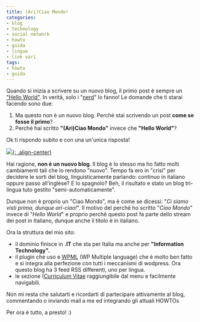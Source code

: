 ```yaml
---
title: (Ari)Ciao Mondo!
categories:
- blog
- technology
- social network
- howto
- guida
- lingue
- link vari
tags:
- howto
- guida
---
```

Quando si inizia a scrivere su un nuovo blog, il primo post è sempre un
["Hello World"](http://it.wikipedia.org/wiki/Hello_world). In verità, solo i
"[nerd](http://it.wikipedia.org/wiki/Nerd)" lo fanno! Le domande che ti starai
facendo sono due:

  1. Ma questo non è un nuovo blog. Perché stai scrivendo un post **come se fosse il primo**?
  2. Perché hai scritto **"(Ari)Ciao Mondo"** invece che **"Hello World"**?
  
Ok ti rispondo subito e con una un'unica risposta!

[![]({{site.url}}/images/Italy_flag.gif){: .align-center}]({{site.url}}/images/Italy_flag.gif)
  
Hai ragione, **non è un nuovo blog**. Il blog è lo stesso ma ho fatto molti
cambiamenti tali che lo rendono "nuovo". Tempo fa ero in "crisi" per decidere
le sorti del blog, linguisticamente parlando: continuo in italiano oppure
passo all'inglese? E lo spagnolo? Beh, il risultato e stato un blog tri-lingua
tuto gestito "semi-automaticamente".

Dunque non è proprio un "Ciao Mondo", ma è come se dicessi: "_Ci siamo visti
prima, dunque ari-ciao!_". Il motivo del perché ho scritto "_Ciao Mondo_"
invece di "_Hello World_" e proprio perché questo post fa parte dello stream
dei post in Italiano, dunque anche il titolo è in italiano.

Ora la struttura del mio sito:

  * il dominio finisce in **.IT** che sta per Italia ma anche per **"Information Technology".**
  * il plugin che uso e [WPML](http://wpml.org) (WP Multiple language) che è molto ben fatto e si integra alla perfezione con tutti i meccanismi di wodpress. Ora questo blog ha 3 feed RSS differenti, uno per lingua.
  * le sezione ([Curriculum Vitae]({{site.url}}/cv/) raggiungibile dal menu e facilmente navigabili.
  
Non mi resta che salutarti e ricordarti di partecipare attivamente al blog,
commentando o inviando mail a me ed integrando gli attuali HOWTOs

Per ora è tutto, a presto! :)